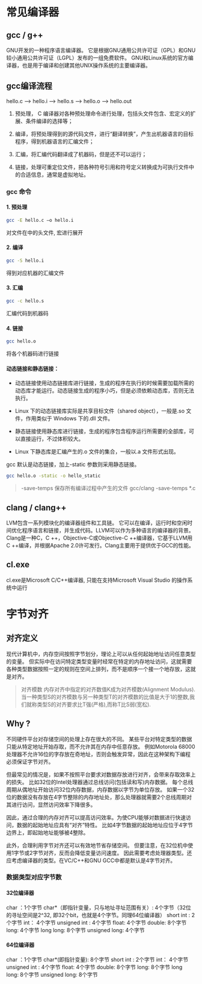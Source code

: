 # 常见编译器

## gcc / g++

GNU开发的一种程序语言编译器。
它是根据GNU通用公共许可证（GPL）和GNU较小通用公共许可证（LGPL）发布的一组免费软件。
GNU和Linux系统的官方编译器，也是用于编译和创建其他UNIX操作系统的主要编译器。

## gcc编译流程

hello.c --> hello.i --> hello.s --> hello.o --> hello.out

1. 预处理， C 编译器对各种预处理命令进行处理，包括头文件包含、宏定义的扩展、条件编译的选择等；

2. 编译，将预处理得到的源代码文件，进行“翻译转换”，产生出机器语言的目标程序，得到机器语言的汇编文件；

3. 汇编，将汇编代码翻译成了机器码，但是还不可以运行；

4. 链接，处理可重定位文件，把各种符号引用和符号定义转换成为可执行文件中的合适信息，通常是虚拟地址。

### gcc 命令

#### 1. 预处理

```bash
gcc -E hello.c –o hello.i
```

对文件在中的头文件, 宏进行展开 


#### 2. 编译
```bash
gcc -S hello.i
```
得到对应机器的汇编文件


#### 3. 汇编
```bash
gcc -c hello.s
```
汇编代码到机器码


#### 4. 链接
```bash
gcc hello.o
```
将各个机器码进行链接

#### 动态链接和静态链接：

- 动态链接使用动态链接库进行链接，生成的程序在执行的时候需要加载所需的动态库才能运行。动态链接生成的程序小巧，但是必须依赖动态库，否则无法执行。

- Linux 下的动态链接库实际是共享目标文件（shared object），一般是.so 文件，作用类似于 Windows 下的.dll 文件。

- 静态链接使用静态库进行链接，生成的程序包含程序运行所需要的全部库，可以直接运行，不过体积较大。

- Linux 下静态库是汇编产生的.o 文件的集合，一般以.a 文件形式出现。

gcc 默认是动态链接，加上-static 参数则采用静态链接。

```bash
gcc hello.o -static -o hello_static
```

> -save-temps 保存所有编译过程中产生的文件
> gcc/clang -save-temps *.c


## clang / clang++
LVM包含一系列模块化的编译器组件和工具链。
它可以在编译，运行时和空闲时间优化程序语言和链接，并生成代码。LLVM可以作为多种语言的编译器的背景。
Clang是一种C，C ++，Objective-C或Objective-C ++编译器，它基于LLVM用C ++编译，并根据Apache 2.0许可发行。Clang主要用于提供优于GCC的性能。

## cl.exe

cl.exe是Microsoft C/C++编译器, 只能在支持Microsoft Visual Studio 的操作系统中运行

# 字节对齐

## 对齐定义

现代计算机中，内存空间按照字节划分，理论上可以从任何起始地址访问任意类型的变量。
但实际中在访问特定类型变量时经常在特定的内存地址访问，这就需要各种类型数据按照一定的规则在空间上排列，而不是顺序一个接一个地存放，这就是对齐。

> 对齐模数
> 内存对齐中指定的对齐数值K成为对齐模数(Alignment Modulus).
> 当一种类型S的对齐模数与另一种类型T的对齐模数的比值是大于1的整数,我们就称类型S的对齐要求比T强(严格),而称T比S弱(宽松).


## Why ?

不同硬件平台对存储空间的处理上存在很大的不同。
某些平台对特定类型的数据只能从特定地址开始存取，而不允许其在内存中任意存放。
例如Motorola 68000 处理器不允许16位的字存放在奇地址，否则会触发异常，因此在这种架构下编程必须保证字节对齐。

但最常见的情况是，如果不按照平台要求对数据存放进行对齐，会带来存取效率上的损失。
比如32位的Intel处理器通过总线访问(包括读和写)内存数据。
每个总线周期从偶地址开始访问32位内存数据，内存数据以字节为单位存放。
如果一个32位的数据没有存放在4字节整除的内存地址处，那么处理器就需要2个总线周期对其进行访问，显然访问效率下降很多。

因此，通过合理的内存对齐可以提高访问效率。为使CPU能够对数据进行快速访问，数据的起始地址应具有“对齐”特性。
比如4字节数据的起始地址应位于4字节边界上，即起始地址能够被4整除。

此外，合理利用字节对齐还可以有效地节省存储空间。
但要注意，在32位机中使用1字节或2字节对齐，反而会降低变量访问速度。
因此需要考虑处理器类型。还应考虑编译器的类型。在VC/C++和GNU GCC中都是默认是4字节对齐。

### 数据类型对应字节数

#### 32位编译器
char ：1个字节
char*（即指针变量，只与地址寻址范围有关）: 4个字节（32位的寻址空间是2^32, 即32个bit，也就是4个字节。同理64位编译器）
short int : 2个字节
int： 4个字节
unsigned int : 4个字节
float: 4个字节
double: 8个字节
long: 4个字节
long long: 8个字节
unsigned long: 4个字节

#### 64位编译器

char ：1个字节
char*(即指针变量): 8个字节
short int : 2个字节
int： 4个字节
unsigned int : 4个字节
float: 4个字节
double: 8个字节
long: 8个字节
long long: 8个字节
unsigned long: 8个字节

















